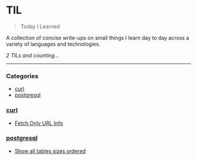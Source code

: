# TIL
> Today I Learned

A collection of concise write-ups on small things I learn day to day across a
variety of languages and technologies.


_2 TILs and counting..._

---

### Categories

- [curl](#curl)
- [postgresql](#postgresql)

### [curl](#curl)
- [Fetch Only URL Info](curl/fetch_only_headers.md)

### [postgresql](#postgresql)
- [Show all tables sizes ordered](postgresql/list_tables_ordered_by_size.md)


